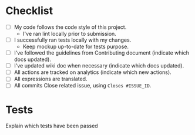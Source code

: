 # Checklist

- [ ] My code follows the code style of this project. 
  - I've ran lint locally prior to submission.
- [ ] I successfully ran tests locally with my changes.
  - Keep mockup up-to-date for tests purpose.
- [ ] I've followed the guidelines from Contributing document (indicate which docs updated).
- [ ] I've updated wiki doc when necessary (indicate which docs updated).
- [ ] All actions are tracked on analytics (indicate which new actions).
- [ ] All expressions are translated.
- [ ] All commits Close related issue, using `Closes #ISSUE_ID`.

# Tests

Explain which tests have been passed